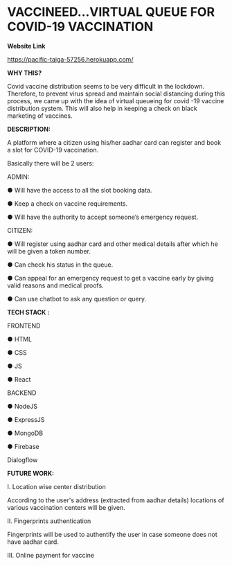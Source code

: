 # VACCINEED...VIRTUAL QUEUE FOR COVID-19 VACCINATION
**Website Link**

https://pacific-taiga-57256.herokuapp.com/

**WHY THIS?**

Covid vaccine distribution seems to be very difficult in the lockdown. Therefore, to prevent
virus spread and maintain social distancing during this process, we came up with the
idea of virtual queueing for covid -19 vaccine distribution system. This will also help in
keeping a check on black marketing of vaccines.


**DESCRIPTION:**

A platform where a citizen using his/her aadhar card can register and book a slot for
COVID-19 vaccination.

Basically there will be 2 users:

ADMIN:

● Will have the access to all the slot booking data.

● Keep a check on vaccine requirements.

● Will have the authority to accept someone’s emergency request.

CITIZEN:

● Will register using aadhar card and other medical details after which he will be given
a token number.

● Can check his status in the queue.

● Can appeal for an emergency request to get a vaccine early by giving valid reasons
and medical proofs.

● Can use chatbot to ask any question or query.


**TECH STACK :**

FRONTEND

● HTML

● CSS

● JS

● React

BACKEND

● NodeJS

● ExpressJS

● MongoDB

● Firebase

Dialogflow


**FUTURE WORK:**

I. Location wise center distribution
   
   According to the user's address (extracted from aadhar details) locations of various
   vaccination centers will be given.

II. Fingerprints authentication
   
   Fingerprints will be used to authentify the user in case someone does not have
   aadhar card.

III. Online payment for vaccine
